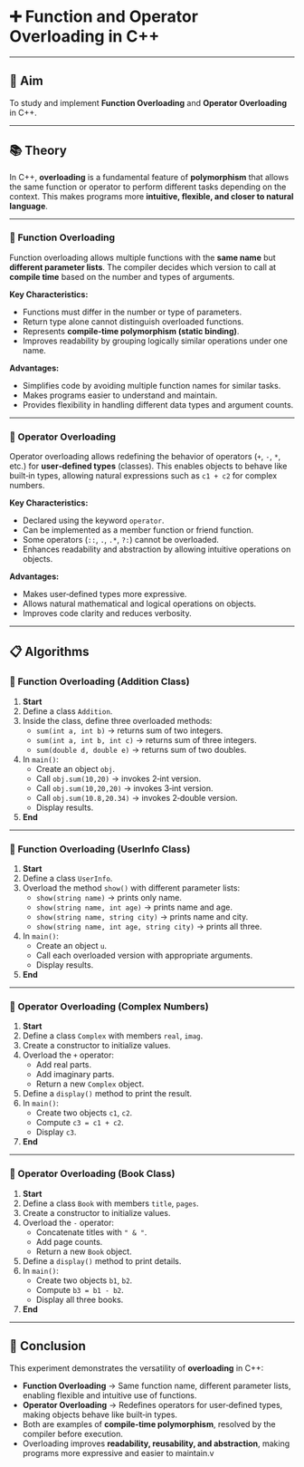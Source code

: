 # ➕ Function and Operator Overloading in C++

---

## 🎯 Aim  
To study and implement **Function Overloading** and **Operator Overloading** in C++.

---

## 📚 Theory  

In C++, **overloading** is a fundamental feature of **polymorphism** that allows the same function or operator to perform different tasks depending on the context. This makes programs more **intuitive, flexible, and closer to natural language**.

---

### 🔹 Function Overloading  

Function overloading allows multiple functions with the **same name** but **different parameter lists**. The compiler decides which version to call at **compile time** based on the number and types of arguments.  

**Key Characteristics:**
- Functions must differ in the number or type of parameters.  
- Return type alone cannot distinguish overloaded functions.  
- Represents **compile‑time polymorphism (static binding)**.  
- Improves readability by grouping logically similar operations under one name.  

**Advantages:**
- Simplifies code by avoiding multiple function names for similar tasks.  
- Makes programs easier to understand and maintain.  
- Provides flexibility in handling different data types and argument counts.  

---

### 🔹 Operator Overloading  

Operator overloading allows redefining the behavior of operators (`+`, `-`, `*`, etc.) for **user‑defined types** (classes). This enables objects to behave like built‑in types, allowing natural expressions such as `c1 + c2` for complex numbers.  

**Key Characteristics:**
- Declared using the keyword `operator`.  
- Can be implemented as a member function or friend function.  
- Some operators (`::`, `.`, `.*`, `?:`) cannot be overloaded.  
- Enhances readability and abstraction by allowing intuitive operations on objects.  

**Advantages:**
- Makes user‑defined types more expressive.  
- Allows natural mathematical and logical operations on objects.  
- Improves code clarity and reduces verbosity.  

---

## 📋 Algorithms  

### 🧾 Function Overloading (Addition Class)

1. **Start**  
2. Define a class `Addition`.  
3. Inside the class, define three overloaded methods:  
   - `sum(int a, int b)` → returns sum of two integers.  
   - `sum(int a, int b, int c)` → returns sum of three integers.  
   - `sum(double d, double e)` → returns sum of two doubles.  
4. In `main()`:  
   - Create an object `obj`.  
   - Call `obj.sum(10,20)` → invokes 2‑int version.  
   - Call `obj.sum(10,20,20)` → invokes 3‑int version.  
   - Call `obj.sum(10.8,20.34)` → invokes 2‑double version.  
   - Display results.  
5. **End**

---

### 🧾 Function Overloading (UserInfo Class)

1. **Start**  
2. Define a class `UserInfo`.  
3. Overload the method `show()` with different parameter lists:  
   - `show(string name)` → prints only name.  
   - `show(string name, int age)` → prints name and age.  
   - `show(string name, string city)` → prints name and city.  
   - `show(string name, int age, string city)` → prints all three.  
4. In `main()`:  
   - Create an object `u`.  
   - Call each overloaded version with appropriate arguments.  
   - Display results.  
5. **End**

---

### 🧾 Operator Overloading (Complex Numbers)

1. **Start**  
2. Define a class `Complex` with members `real`, `imag`.  
3. Create a constructor to initialize values.  
4. Overload the `+` operator:  
   - Add real parts.  
   - Add imaginary parts.  
   - Return a new `Complex` object.  
5. Define a `display()` method to print the result.  
6. In `main()`:  
   - Create two objects `c1`, `c2`.  
   - Compute `c3 = c1 + c2`.  
   - Display `c3`.  
7. **End**

---

### 🧾 Operator Overloading (Book Class)

1. **Start**  
2. Define a class `Book` with members `title`, `pages`.  
3. Create a constructor to initialize values.  
4. Overload the `-` operator:  
   - Concatenate titles with `" & "`.  
   - Add page counts.  
   - Return a new `Book` object.  
5. Define a `display()` method to print details.  
6. In `main()`:  
   - Create two objects `b1`, `b2`.  
   - Compute `b3 = b1 - b2`.  
   - Display all three books.  
7. **End**

---

## 🧠 Conclusion  

This experiment demonstrates the versatility of **overloading** in C++:  

- **Function Overloading** → Same function name, different parameter lists, enabling flexible and intuitive use of functions.  
- **Operator Overloading** → Redefines operators for user‑defined types, making objects behave like built‑in types.  
- Both are examples of **compile‑time polymorphism**, resolved by the compiler before execution.  
- Overloading improves **readability, reusability, and abstraction**, making programs more expressive and easier to maintain.v
